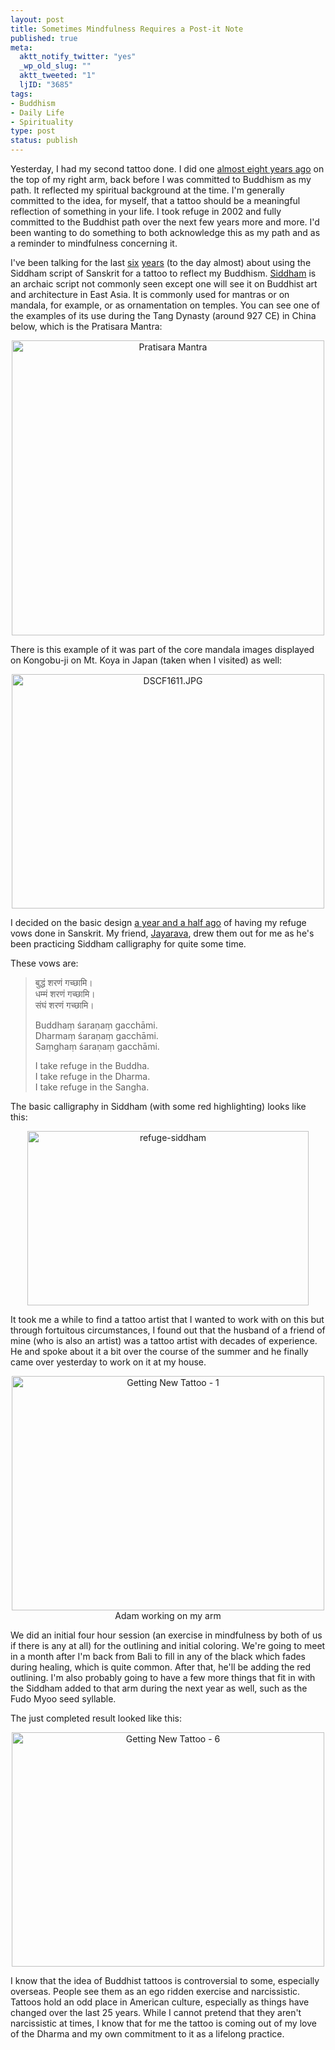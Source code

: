 ```yaml
--- 
layout: post
title: Sometimes Mindfulness Requires a Post-it Note
published: true
meta: 
  aktt_notify_twitter: "yes"
  _wp_old_slug: ""
  aktt_tweeted: "1"
  ljID: "3685"
tags: 
- Buddhism
- Daily Life
- Spirituality
type: post
status: publish
---
```

Yesterday, I had my second tattoo done. I did one <a href="http://www.openbuddha.com/2002/10/30/tattoo/">almost eight years ago</a> on the top of my right arm, back before I was committed to Buddhism as my path. It reflected my spiritual background at the time. I'm generally committed to the idea, for myself, that a tattoo should be a meaningful reflection of something in your life. I took refuge in 2002 and fully committed to the Buddhist path over the next few years more and more. I'd been wanting to do something to both acknowledge this as my path and as a reminder to mindfulness concerning it.

I've been talking for the last <a href="http://www.openbuddha.com/2004/09/08/siddham-tattoo/">six</a> <a href="http://www.openbuddha.com/2004/09/09/more-tattoos/">years</a> (to the day almost) about using the Siddham script of Sanskrit for a tattoo to reflect my Buddhism. <a href="http://en.wikipedia.org/wiki/Siddha%E1%B9%83_script">Siddham</a> is an archaic script not commonly seen except one will see it on Buddhist art and architecture in East Asia. It is commonly used for mantras or on mandala, for example, or as ornamentation on temples. You can see one of the examples of its use during the Tang Dynasty (around 927 CE) in China below, which is the Pratisara Mantra:

<p style="text-align: center"><a href="http://www.flickr.com/photos/albill/4979661489/" title="Pratisara Mantra by albill, on Flickr"><img src="http://farm5.static.flickr.com/4091/4979661489_7d59e30791.jpg" width="500" height="472" alt="Pratisara Mantra" /></a></p>

There is this example of it was part of the core mandala images displayed on Kongobu-ji on Mt. Koya in Japan (taken when I visited) as well:

<p style="text-align: center"><a href="http://www.flickr.com/photos/albill/1495322734/" title="DSCF1611.JPG by albill, on Flickr"><img src="http://farm3.static.flickr.com/2228/1495322734_deae6f07d4.jpg" width="500" height="375" alt="DSCF1611.JPG" /></a></p>

I decided on the basic design <a href="http://www.openbuddha.com/2009/02/07/new-buddhist-tattoo-work/">a year and a half ago</a> of having my refuge vows done in Sanskrit. My friend, <a href="http://visiblemantra.org/">Jayarava</a>, drew them out for me as he's been practicing Siddham calligraphy for quite some time. 

These vows are:
<blockquote>बुद्धं शरणं गच्छामि।<br>
धम्मं शरणं गच्छामि।<br>
संघं शरणं गच्छामि।

Buddhaṃ śaraṇaṃ gacchāmi.<br>
Dharmaṃ śaraṇaṃ gacchāmi.<br>
Saṃghaṃ śaraṇaṃ gacchāmi.

I take refuge in the Buddha.<br>
I take refuge in the Dharma.<br>
I take refuge in the Sangha.</blockquote>

The basic calligraphy in Siddham (with some red highlighting) looks like this:

<p style="text-align: center"><a href="http://www.flickr.com/photos/albill/3262451972/" title="refuge-siddham by albill, on Flickr"><img src="http://farm4.static.flickr.com/3389/3262451972_4103906650.jpg" width="450" height="279" alt="refuge-siddham" /></a></p>

It took me a while to find a tattoo artist that I wanted to work with on this but through fortuitous circumstances, I found out that the husband of a friend of mine (who is also an artist) was a tattoo artist with decades of experience. He and spoke about it a bit over the course of the summer and he finally came over yesterday to work on it at my house.

<p style="text-align: center"><a href="http://www.flickr.com/photos/albill/4978127971/" title="Getting New Tattoo - 1 by albill, on Flickr"><img src="http://farm5.static.flickr.com/4150/4978127971_4164b567c6.jpg" width="500" height="375" alt="Getting New Tattoo - 1" /></a><br>Adam working on my arm</p>

We did an initial four hour session (an exercise in mindfulness by both of us if there is any at all) for the outlining and initial coloring. We're going to meet in a month after I'm back from Bali to fill in any of the black which fades during healing, which is quite common. After that, he'll be adding the red outlining. I'm also probably going to have a few more things that fit in with the Siddham added to that arm during the next year as well, such as the Fudo Myoo seed syllable. 

The just completed result looked like this:

<p style="text-align: center"><a href="http://www.flickr.com/photos/albill/4978737276/" title="Getting New Tattoo - 6 by albill, on Flickr"><img src="http://farm5.static.flickr.com/4130/4978737276_c687acd88f.jpg" width="500" height="375" alt="Getting New Tattoo - 6" /></a></p>

I know that the idea of Buddhist tattoos is controversial to some, especially overseas. People see them as an ego ridden exercise and narcissistic. Tattoos hold an odd place in American culture, especially as things have changed over the last 25 years. While I cannot pretend that they aren't narcissistic at times, I know that for me the tattoo is coming out of my love of the Dharma and my own commitment to it as a lifelong practice.
